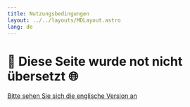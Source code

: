 ```yaml
---
title: Nutzungsbedingungen
layout: ../../layouts/MDLayout.astro
lang: de
---
```


# 🚧 Diese Seite wurde not nicht übersetzt 🌐

[Bitte sehen Sie sich die englische Version an](../../terms/)

